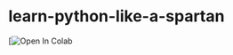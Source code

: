 # learn-python-like-a-spartan


[![Open In Colab](https://colab.research.google.com/github/derryderajat/learn-python-like-a-spartan/blob/main/Learn_Python_Like_a_Spartan.ipynb)
